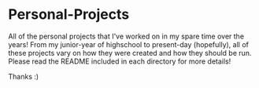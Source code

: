 # Personal-Projects

All of the personal projects that I've worked on in my spare time over the years!
From my junior-year of highschool to present-day (hopefully), all of these projects vary on how they were created and how they should be run.
Please read the README included in each directory for more details!

Thanks :)
